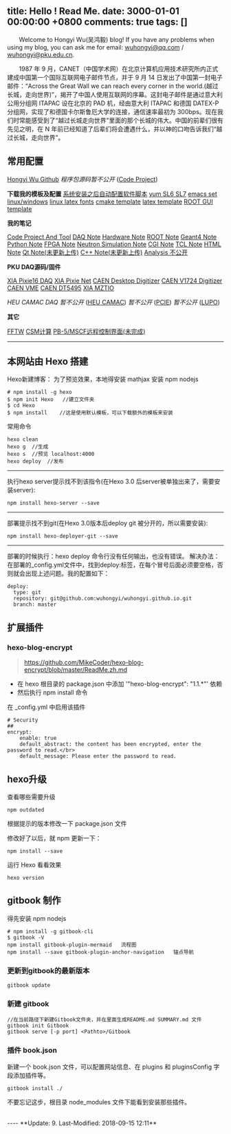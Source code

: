 title: Hello ! Read Me.
date: 3000-01-01 00:00:00 +0800
comments: true
tags: []
---
&#160; &#160; &#160; &#160;Welcome to Hongyi Wu(吴鸿毅) blog! If you have any problems when using my blog, you can ask me for email: wuhongyi@qq.com / wuhongyi@pku.edu.cn.


&#160; &#160; &#160; &#160;1987 年 9 月，CANET（中国学术网）在北京计算机应用技术研究所内正式建成中国第一个国际互联网电子邮件节点，并于 9 月 14 日发出了中国第一封电子邮件：“Across the Great Wall we can reach every corner in the world.(越过长城，走向世界)”，揭开了中国人使用互联网的序幕。这封电子邮件是通过意大利公用分组网 ITAPAC 设在北京的 PAD 机，经由意大利 ITAPAC 和德国 DATEX-P 分组网，实现了和德国卡尔斯鲁厄大学的连接，通信速率最初为 300bps。现在我们时常能感受到了“越过长城走向世界"里面的那个长城的伟大。中国的前辈们很有先见之明，在 N 年前已经知道了后辈们将会遭遇什么，并以神的口吻告诉我们“越过长城，走向世界”。

## 常用配置

[Hongyi Wu Github](https://github.com/wuhongyi)
*程序包源码暂不公开* ([Code Project](https://github.com/wuhongyi/CodeProject))

**下载我的模板及配置**
[系统安装之后自动配置软件脚本](https://github.com/wuhongyi/BasicConfiguration)
[yum SL6 SL7](https://github.com/wuhongyi/ScientificLinuxYumSet)
[emacs set linux/windows](https://github.com/wuhongyi/EmacsSet)
[linux latex fonts](https://github.com/wuhongyi/fonts) 
[cmake template](https://github.com/wuhongyi/cmakeTemplate)
[latex template](https://github.com/wuhongyi/LatexTemplate)
[ROOT GUI template](https://github.com/wuhongyi/ROOTGUITemplate)



**我的笔记**

[Code Project And Tool](http://wuhongyi.cn/CodeProject)
[DAQ Note](http://wuhongyi.cn/DAQNote)
[Hardware Note](http://wuhongyi.cn/HardwareNote)
[ROOT Note](http://wuhongyi.cn/ROOTNote)
[Geant4 Note](http://wuhongyi.cn/Geant4Note/)
[Python Note](http://wuhongyi.cn/PythonNote)
[FPGA Note](http://wuhongyi.cn/FPGANote/)
[Neutron Simulation Note](http://wuhongyi.cn/NeutronSimulationNote/)
[CGI Note](http://wuhongyi.cn/CGINote/)
[TCL Note](http://wuhongyi.cn/TCLNote/)
[HTML Note](http://wuhongyi.cn/HTMLNote)
[Qt Note(未更新上传)](http://wuhongyi.cn/QtNote/)
[C++ Note(未更新上传)](http://wuhongyi.cn/CPlusPlusNote/)
[Analysis 不公开](https://github.com/wuhongyi/AnalysisNote/)


**PKU DAQ源码/固件**

[XIA Pixie16 DAQ](https://github.com/wuhongyi/PKUXIADAQ)
[XIA Pixie Net](https://github.com/wuhongyi/PKUXIAPixieNet)
[CAEN Desktop Digitizer](https://github.com/wuhongyi/PKU_CAENDesktopDigitizer)
[CAEN V1724 Digitizer](https://github.com/wuhongyi/CAENV1724Digitizer)
[CAEN VME](https://github.com/wuhongyi/VMEDAQ)
[CAEN DT5495](http://wuhongyi.cn/CAEN_DT5495/)
[XIA MZTIO](https://github.com/wuhongyi/MZTIO)

*HEU CAMAC DAQ 暂不公开* ([HEU CAMAC](https://github.com/wuhongyi/HEUCAMAC))
*暂不公开* ([PCIE](https://github.com/wuhongyi/PCIE))
*暂不公开* ([LUPO](https://github.com/wuhongyi/LUPO))


**其它**


[FFTW](https://github.com/wuhongyi/FFTW)
[CSM计算](https://github.com/wuhongyi/CSM)
[PB-5/MSCF远程控制界面(未完成)](https://github.com/wuhongyi/SerialCommunications)



----

<!-- more -->

## 本网站由 Hexo 搭建
Hexo新建博客：
为了预览效果，本地得安装 mathjax
安装 npm nodejs
~~~
# npm install -g hexo
$ npm init Hexo   //建立文件夹
$ cd Hexo
$ npm install    //这是使用默认模板，可以下载额外的模板来安装
~~~

常用命令
~~~
hexo clean
hexo g  //生成
hexo s  //预览 localhost:4000
hexo deploy  //发布
~~~

----
执行hexo server提示找不到该指令(在Hexo 3.0 后server被单独出来了，需要安装server):
~~~
npm install hexo-server --save
~~~

----
部署提示找不到git(在Hexo 3.0版本后deploy git 被分开的，所以需要安装):
~~~
npm install hexo-deployer-git --save
~~~

----
部署的时候执行：hexo deploy 命令行没有任何输出，也没有错误。 
解决办法： 
在部署的_config.yml文件中，找到deploy:标签，在每个冒号后面必须要空格，否则就会出现上述问题。我的配置如下：
~~~
deploy:
  type: git
  repository: git@github.com:wuhongyi/wuhongyi.github.io.git
  branch: master
~~~

## 扩展插件

### hexo-blog-encrypt

> https://github.com/MikeCoder/hexo-blog-encrypt/blob/master/ReadMe.zh.md

- 在 hexo 根目录的 package.json 中添加 '"hexo-blog-encrypt": "1.1.*"' 依赖
- 然后执行 npm install 命令

在 _config.yml 中启用该插件
```
# Security
##
encrypt:
    enable: true
    default_abstract: the content has been encrypted, enter the password to read.</br>
    default_message: Please enter the password to read.	
```

## hexo升级

查看哪些需要升级
```
npm outdated
```

根据提示的版本修改一下 package.json 文件  

修改好了以后，就 npm 更新一下：
```
npm install --save
```

运行 Hexo 看看效果
```
hexo version
```



## gitbook 制作
得先安装 npm nodejs
```
# npm install -g gitbook-cli
$ gitbook -V
npm install gitbook-plugin-mermaid   流程图
npm install --save gitbook-plugin-anchor-navigation   锚点导航
```

### 更新到gitbook的最新版本
```
gitbook update
```

### 新建 gitbook

```
//在当前路径下新建Gitbook文件夹，并在里面生成README.md SUMMARY.md 文件
gitbook init Gitbook
gitbook serve [-p port] <Pathto>/Gitbook
```

### 插件 book.json

新建一个 book.json 文件，可以配置网站信息、在 plugins 和 pluginsConfig 字段添加插件等。

```
gitbook install ./
```
不要忘记这步，根目录 node_modules 文件下能看到安装那些插件。


<br />
----
**Update: 9. Last-Modified: 2018-09-15 12:11**
